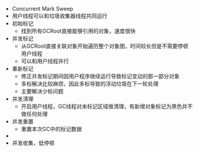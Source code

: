 - Concurrent Mark Sweep
- 用户线程可以和垃圾收集器线程共同运行
- 初始标记
	- 找到所有GCRoot直接能够引用的对象，速度很快
- 并发标记
	- 从GCRoot直接关联对象开始遍历整个对象图，时间较长但是不需要停顿用户线程
	- 可以和用户线程并行
- 重新标记
	- 修正并发标记期间因用户程序继续运行导致标记变动的那一部分对象
	- 多标解决比较麻烦，因此多标导致的浮动垃圾在下一轮处理
	- 主要解决少标问题
- 并发清理
	- 开启用户线程，GC线程对未标记区域做清理，有新增对象标记为黑色并不做任何处理
- 并发重置
	- 重置本次GC中的标记数据
-
- 并发收集，低停顿